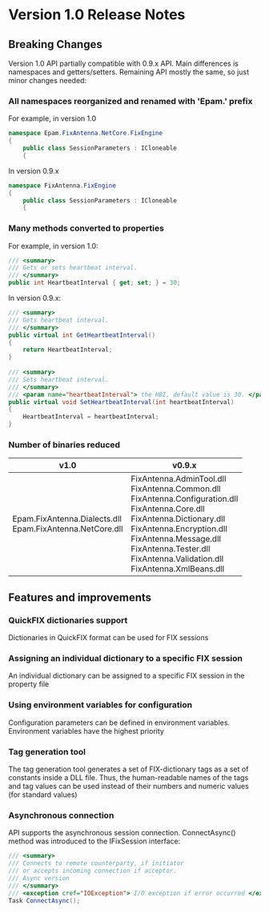 # Version 1.0 Release Notes

## Breaking Changes
Version 1.0 API partially compatible with 0.9.x API. Main differences is namespaces and getters/setters.
Remaining API mostly the same, so just minor changes needed:

### All namespaces reorganized and renamed with 'Epam.' prefix
For example, in version 1.0
```csharp
namespace Epam.FixAntenna.NetCore.FixEngine
{
    public class SessionParameters : ICloneable
    {
```
In version 0.9.x
```csharp
namespace FixAntenna.FixEngine
{
    public class SessionParameters : ICloneable
    {
```
### Many methods converted to properties
For example, in version 1.0:
```csharp
/// <summary>
/// Gets or sets heartbeat interval.
/// </summary>
public int HeartbeatInterval { get; set; } = 30;
```
In version 0.9.x:
```csharp
/// <summary>
/// Gets heartbeat interval.
/// </summary>
public virtual int GetHeartbeatInterval()
{
    return HeartbeatInterval;
}
 
/// <summary>
/// Sets heartbeat interval.
/// </summary>
/// <param name="heartbeatInterval"> the HBI, default value is 30. </param>
public virtual void SetHeartbeatInterval(int heartbeatInterval)
{
    HeartbeatInterval = heartbeatInterval;
}
```
### Number of binaries reduced
| v1.0 | v0.9.x |
|---|---|
|Epam.FixAntenna.Dialects.dll<br>Epam.FixAntenna.NetCore.dll|FixAntenna.AdminTool.dll<br>FixAntenna.Common.dll<br>FixAntenna.Configuration.dll<br>FixAntenna.Core.dll<br>FixAntenna.Dictionary.dll<br>FixAntenna.Encryption.dll<br>FixAntenna.Message.dll<br>FixAntenna.Tester.dll<br>FixAntenna.Validation.dll<br>FixAntenna.XmlBeans.dll|

## Features and improvements
### QuickFIX dictionaries support
Dictionaries in QuickFIX format can be used for FIX sessions 
### Assigning an individual dictionary to a specific FIX session
An individual dictionary can be assigned to a specific FIX session in the property file
### Using environment variables for configuration
Configuration parameters can be defined in environment variables. Environment variables have the highest priority
### Tag generation tool
The tag generation tool generates a set of FIX-dictionary tags as a set of constants inside a DLL file. Thus, the human-readable names of the tags and tag values can be used instead of their numbers and numeric values (for standard values)
### Asynchronous connection
API supports the asynchronous session connection. ConnectAsync() method was introduced to the IFixSession interface:
```csharp
/// <summary>
/// Connects to remote counterparty, if initiator
/// or accepts incoming connection if acceptor.
/// Async version
/// </summary>
/// <exception cref="IOException"> I/O exception if error occurred </exception>
Task ConnectAsync();
```
